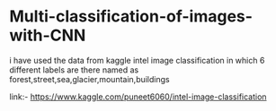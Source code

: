 # Multi-classification-of-images-with-CNN



i have used the data from kaggle intel image classification in which 6 different labels are there named as forest,street,sea,glacier,mountain,buildings


link:- https://www.kaggle.com/puneet6060/intel-image-classification
